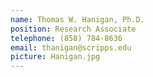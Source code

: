 ```yaml
---
name: Thomas W. Hanigan, Ph.D.
position: Research Associate
telephone: (858) 784-8636
email: thanigan@scripps.edu
picture: Hanigan.jpg
---
```

